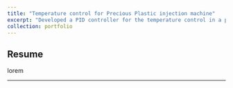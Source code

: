 ```yaml
---
title: "Temperature control for Precious Plastic injection machine"
excerpt: "Developed a PID controller for the temperature control in a plastic injection DIY machine."
collection: portfolio
---
```


## Resume

lorem

---





